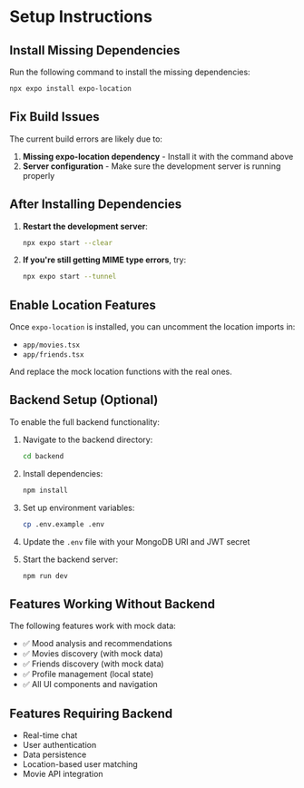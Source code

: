 # Setup Instructions

## Install Missing Dependencies

Run the following command to install the missing dependencies:

```bash
npx expo install expo-location
```

## Fix Build Issues

The current build errors are likely due to:

1. **Missing expo-location dependency** - Install it with the command above
2. **Server configuration** - Make sure the development server is running properly

## After Installing Dependencies

1. **Restart the development server**:
   ```bash
   npx expo start --clear
   ```

2. **If you're still getting MIME type errors**, try:
   ```bash
   npx expo start --tunnel
   ```

## Enable Location Features

Once `expo-location` is installed, you can uncomment the location imports in:
- `app/movies.tsx`
- `app/friends.tsx`

And replace the mock location functions with the real ones.

## Backend Setup (Optional)

To enable the full backend functionality:

1. Navigate to the backend directory:
   ```bash
   cd backend
   ```

2. Install dependencies:
   ```bash
   npm install
   ```

3. Set up environment variables:
   ```bash
   cp .env.example .env
   ```

4. Update the `.env` file with your MongoDB URI and JWT secret

5. Start the backend server:
   ```bash
   npm run dev
   ```

## Features Working Without Backend

The following features work with mock data:
- ✅ Mood analysis and recommendations
- ✅ Movies discovery (with mock data)
- ✅ Friends discovery (with mock data)  
- ✅ Profile management (local state)
- ✅ All UI components and navigation

## Features Requiring Backend

- Real-time chat
- User authentication
- Data persistence
- Location-based user matching
- Movie API integration